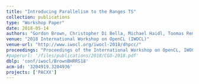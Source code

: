 ```yaml
---
title: "Introducing Parallelism to the Ranges TS"
collection: publications
type: "Workshop Paper"
date: 2018-05-14
authors: "Gordon Brown, Christopher Di Bella, Michael Haidl, Toomas Remmelg, Ruyman Reyes, and Michel Steuwer"
venue: "2018 International Workshop on OpenCL (IWOCL)"
venue-url: "http://www.iwocl.org/iwocl-2018/dhpcc/"
proceedings: "Proceedings of the International Workshop on OpenCL, IWOCL 2018, Oxford, United Kingdom, May 14-16, 2018"
#paperurl: '/files/publications/2018/CGO-2018.pdf'
dblp: 'conf/iwocl/BrownBHRRS18'
acm-id: '3204919.3204936'
projects: ['PACXX']
---
```

